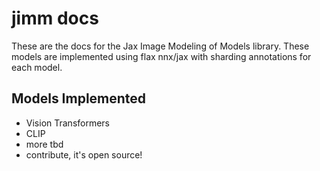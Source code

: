 # jimm docs

These are the docs for the Jax Image Modeling of Models library. These models are implemented using flax nnx/jax with sharding annotations for each model.

## Models Implemented

* Vision Transformers
* CLIP
* more tbd
* contribute, it's open source!

